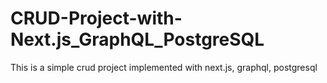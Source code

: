 # CRUD-Project-with-Next.js_GraphQL_PostgreSQL
This is a simple crud project implemented with next.js, graphql, postgresql
